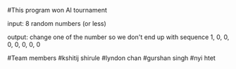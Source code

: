 #This program won AI tournament

  input: 8 random numbers (or less)

  output: change one of the number so we don't end up with sequence 1, 0, 0, 0, 0, 0, 0, 0


#Team members
#kshitij shirule 
#lyndon chan
#gurshan singh
#nyi htet
